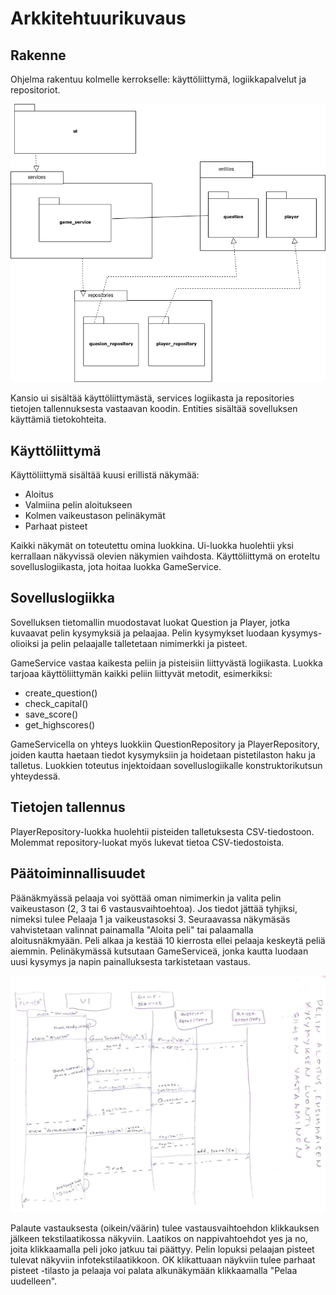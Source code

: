 # Arkkitehtuurikuvaus

## Rakenne

Ohjelma rakentuu kolmelle kerrokselle: käyttöliittymä, logiikkapalvelut ja repositoriot.

![Pakkauskaavio](pakkauskaavio.png)

Kansio ui sisältää käyttöliittymästä, services logiikasta ja repositories tietojen tallennuksesta vastaavan koodin. Entities sisältää sovelluksen käyttämiä tietokohteita.

## Käyttöliittymä

Käyttöliittymä sisältää kuusi erillistä näkymää:
* Aloitus
* Valmiina pelin aloitukseen
* Kolmen vaikeustason pelinäkymät
* Parhaat pisteet

Kaikki näkymät on toteutettu omina luokkina. Ui-luokka huolehtii yksi kerrallaan näkyvissä olevien näkymien vaihdosta. Käyttöliittymä on eroteltu sovelluslogiikasta, jota hoitaa luokka GameService.

## Sovelluslogiikka

Sovelluksen tietomallin muodostavat luokat Question ja Player, jotka kuvaavat pelin kysymyksiä ja pelaajaa. Pelin kysymykset luodaan kysymys-olioiksi ja pelin pelaajalle talletetaan nimimerkki ja pisteet.

GameService vastaa kaikesta peliin ja pisteisiin liittyvästä logiikasta. Luokka tarjoaa käyttöliittymän kaikki peliin liittyvät metodit, esimerkiksi:
* create_question()
* check_capital()
* save_score()
* get_highscores()

GameServicella on yhteys luokkiin QuestionRepository ja PlayerRepository, joiden kautta haetaan tiedot kysymyksiin ja hoidetaan pistetilaston haku ja talletus. Luokkien toteutus injektoidaan sovelluslogiikalle konstruktorikutsun yhteydessä.

## Tietojen tallennus

PlayerRepository-luokka huolehtii pisteiden talletuksesta CSV-tiedostoon. Molemmat repository-luokat myös lukevat tietoa CSV-tiedostoista.


## Päätoiminnallisuudet

Päänäkmyässä pelaaja voi syöttää oman nimimerkin ja valita pelin vaikeustason (2, 3 tai 6 vastausvaihtoehtoa). Jos tiedot jättää tyhjiksi, nimeksi tulee Pelaaja 1 ja vaikeustasoksi 3. Seuraavassa näkymäsäs vahvistetaan valinnat painamalla "Aloita peli" tai palaamalla aloitusnäkmyään. Peli alkaa ja kestää 10 kierrosta ellei pelaaja keskeytä peliä aiemmin. Pelinäkymässä kutsutaan GameServiceä, jonka kautta luodaan uusi kysymys ja napin painalluksesta tarkistetaan vastaus.

![Sekvenssikaavio](sekvenssikaavio.png)

Palaute vastauksesta (oikein/väärin) tulee vastausvaihtoehdon klikkauksen jälkeen tekstilaatikossa näkyviin. Laatikos on nappivahtoehdot yes ja no, joita klikkaamalla peli joko jatkuu tai päättyy. Pelin lopuksi pelaajan pisteet tulevat näkyviin infotekstilaatikkoon. OK klikattuaan näykviin tulee parhaat pisteet -tilasto ja pelaaja voi palata alkunäkymään klikkaamalla "Pelaa uudelleen".
